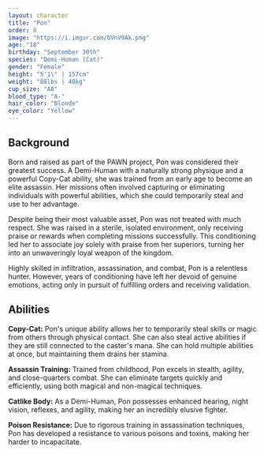 ```yaml
---
layout: character
title: "Pon"
order: 8
image: "https://i.imgur.com/bVnV9Ak.png"
age: "18"
birthday: "September 30th"
species: "Demi-Human (Cat)"
gender: "Female"
height: "5'1\" | 157cm"
weight: "88lbs | 40kg"
cup_size: "AA"
blood_type: "A-"
hair_color: "Blonde"
eye_color: "Yellow"
---
```


## Background

Born and raised as part of the PAWN project, Pon was considered their greatest success. A Demi-Human with a naturally strong physique and a powerful Copy-Cat ability, she was trained from an early age to become an elite assassin. Her missions often involved capturing or eliminating individuals with powerful abilities, which she could temporarily steal and use to her advantage.

Despite being their most valuable asset, Pon was not treated with much respect. She was raised in a sterile, isolated environment, only receiving praise or rewards when completing missions successfully. This conditioning led her to associate joy solely with praise from her superiors, turning her into an unwaveringly loyal weapon of the kingdom.

Highly skilled in infiltration, assassination, and combat, Pon is a relentless hunter. However, years of conditioning have left her devoid of genuine emotions, acting only in pursuit of fulfilling orders and receiving validation.

## Abilities

**Copy-Cat:** Pon's unique ability allows her to temporarily steal skills or magic from others through physical contact. She can also steal active abilities if they are still connected to the caster's mana. She can hold multiple abilities at once, but maintaining them drains her stamina.

**Assassin Training:** Trained from childhood, Pon excels in stealth, agility, and close-quarters combat. She can eliminate targets quickly and efficiently, using both magical and non-magical techniques.

**Catlike Body:** As a Demi-Human, Pon possesses enhanced hearing, night vision, reflexes, and agility, making her an incredibly elusive fighter.

**Poison Resistance:** Due to rigorous training in assassination techniques, Pon has developed a resistance to various poisons and toxins, making her harder to incapacitate.

